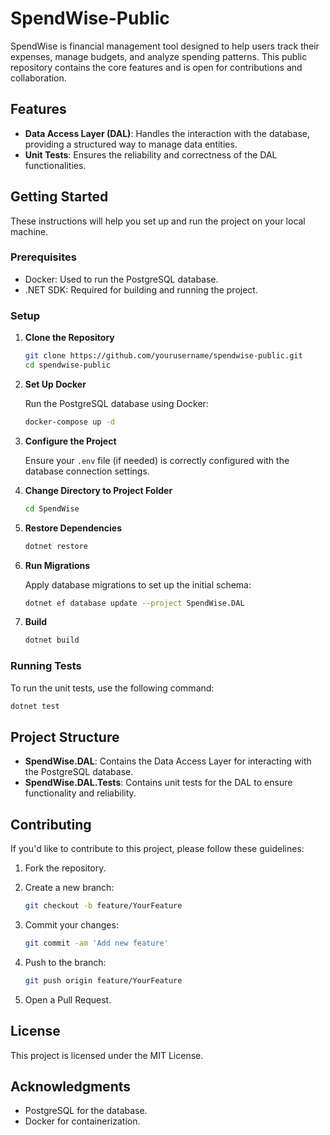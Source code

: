 # SpendWise-Public
SpendWise is financial management tool designed to help users track their expenses, manage budgets, and analyze spending patterns. This public repository contains the core features and is open for contributions and collaboration.
## Features

- **Data Access Layer (DAL)**: Handles the interaction with the database, providing a structured way to manage data entities.
- **Unit Tests**: Ensures the reliability and correctness of the DAL functionalities.

## Getting Started

These instructions will help you set up and run the project on your local machine.

### Prerequisites

- Docker: Used to run the PostgreSQL database.
- .NET SDK: Required for building and running the project.

### Setup

1. **Clone the Repository**

   ```bash
   git clone https://github.com/yourusername/spendwise-public.git
   cd spendwise-public
   ```

2. **Set Up Docker**

   Run the PostgreSQL database using Docker:

   ```bash
   docker-compose up -d
   ```

3. **Configure the Project**

   Ensure your `.env` file (if needed) is correctly configured with the database connection settings.

4. **Change Directory to Project Folder**

   ```bash
   cd SpendWise
   ```

5. **Restore Dependencies**

   ```bash
   dotnet restore
   ```

6. **Run Migrations**

   Apply database migrations to set up the initial schema:

   ```bash
   dotnet ef database update --project SpendWise.DAL
   ```

7. **Build**

   ```bash
   dotnet build
   ```

### Running Tests

To run the unit tests, use the following command:

```bash
dotnet test
```

## Project Structure

- **SpendWise.DAL**: Contains the Data Access Layer for interacting with the PostgreSQL database.
- **SpendWise.DAL.Tests**: Contains unit tests for the DAL to ensure functionality and reliability.

## Contributing

If you'd like to contribute to this project, please follow these guidelines:

1. Fork the repository.
2. Create a new branch:

   ```bash
   git checkout -b feature/YourFeature
   ```

3. Commit your changes:

   ```bash
   git commit -am 'Add new feature'
   ```

4. Push to the branch:

   ```bash
   git push origin feature/YourFeature
   ```

5. Open a Pull Request.

## License

This project is licensed under the MIT License.

## Acknowledgments

- PostgreSQL for the database.
- Docker for containerization.
